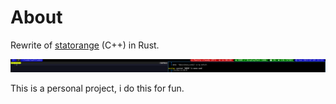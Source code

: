 # About

Rewrite of [statorange](https://github.com/alexd2580/statorange) (C++) in Rust.

![current snapshot](./snapshot.png)

This is a personal project, i do this for fun.
